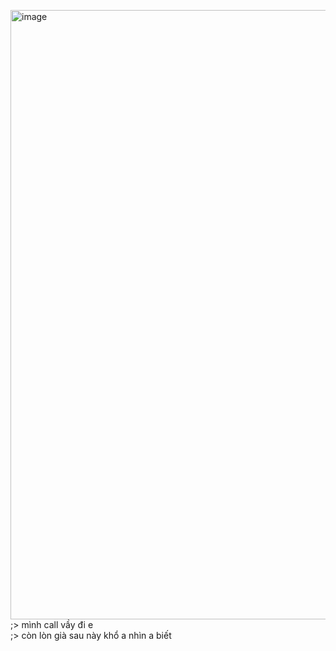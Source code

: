 <img width="959" height="975" alt="image" src="https://github.com/user-attachments/assets/e519e3cd-dffc-4edf-bd5f-e1239c53affb" /><br>
;> mình call vầy đi e<br>
;> còn lòn già sau này khổ a nhìn a biết 
